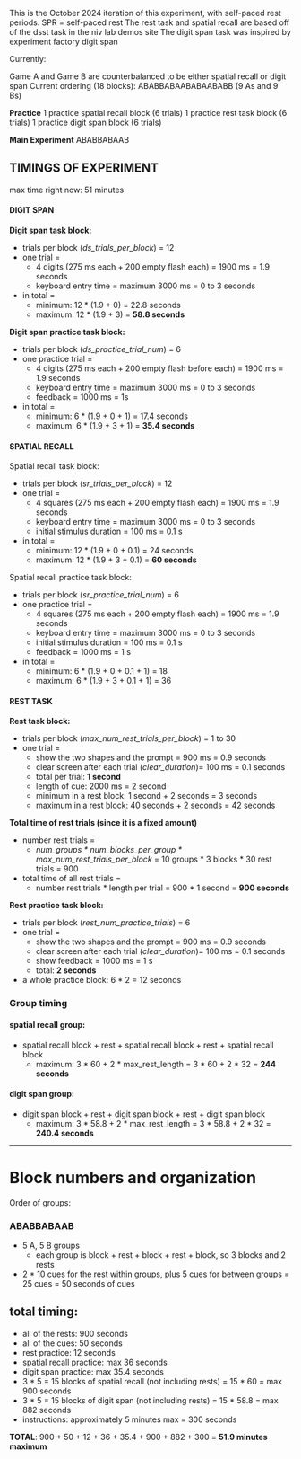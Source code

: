 This is the October 2024 iteration of this experiment, with self-paced rest periods. SPR = self-paced rest
The rest task and spatial recall are based off of the dsst task in the niv lab demos site
The digit span task was inspired by experiment factory digit span

Currently: 

Game A and Game B are counterbalanced to be either spatial recall or digit span
Current ordering (18 blocks): ABABBABAABABAABABB (9 As and 9 Bs)

**Practice**
1 practice spatial recall block (6 trials)
1 practice rest task block (6 trials)
1 practice digit span block (6 trials)

**Main Experiment**
ABABBABAAB




## TIMINGS OF EXPERIMENT
max time right now: 51 minutes

#### DIGIT SPAN

**Digit span task block:**
- trials per block (*ds_trials_per_block*) = 12
- one trial = 
	- 4 digits (275 ms each + 200 empty flash each) = 1900 ms = 1.9 seconds
	- keyboard entry time = maximum 3000 ms = 0 to 3 seconds
- in total =
	- minimum: 12 * (1.9 + 0) = 22.8 seconds
	- maximum: 12 * (1.9 + 3) = **58.8 seconds**

**Digit span practice task block:**
- trials per block (*ds_practice_trial_num*) = 6
- one practice trial = 
	- 4 digits (275 ms each + 200 empty flash before each) = 1900 ms = 1.9 seconds
	-  keyboard entry time = maximum 3000 ms = 0 to 3 seconds
	- feedback = 1000 ms = 1s
- in total = 
	- minimum: 6 * (1.9 + 0 + 1) = 17.4 seconds
	- maximum: 6 * (1.9 + 3 + 1) = **35.4 seconds**

#### SPATIAL RECALL

Spatial recall task block:
- trials per block (*sr_trials_per_block*) = 12
- one trial = 
	- 4 squares (275 ms each + 200 empty flash each) = 1900 ms = 1.9 seconds
	- keyboard entry time = maximum 3000 ms = 0 to 3 seconds
	- initial stimulus duration = 100 ms = 0.1 s
- in total =
	- minimum: 12 * (1.9 + 0 + 0.1) = 24 seconds
	- maximum: 12 * (1.9 + 3 + 0.1) = **60 seconds**

Spatial recall practice task block:
- trials per block (*sr_practice_trial_num*) = 6
- one practice trial = 
	- 4 squares (275 ms each + 200 empty flash each) = 1900 ms = 1.9 seconds
	- keyboard entry time = maximum 3000 ms = 0 to 3 seconds
	- initial stimulus duration = 100 ms = 0.1 s
	- feedback = 1000 ms = 1 s
- in total = 
	- minimum: 6 * (1.9 + 0 + 0.1 + 1) = 18
	- maximum: 6 * (1.9 + 3 + 0.1 + 1) = 36

#### REST TASK

**Rest task block:** 
- trials per block (*max_num_rest_trials_per_block*) = 1 to 30
- one trial = 
	- show the two shapes and the prompt = 900 ms = 0.9 seconds
	- clear screen after each trial (*clear_duration*)= 100 ms = 0.1 seconds
	- total per trial: **1 second**
	- length of cue: 2000 ms = 2 second
	- minimum in a rest block: 1 second + 2 seconds = 3 seconds
	- maximum in a rest block: 40 seconds + 2 seconds = 42 seconds

**Total time of rest trials (since it is a fixed amount)**
- number rest trials = 
	- *num_groups * num_blocks_per_group * max_num_rest_trials_per_block* = 10 groups * 3 blocks * 30 rest trials = 900
- total time of all rest trials = 
	- number rest trials * length per trial = 900 * 1 second = **900 seconds**

**Rest practice task block:**
- trials per block (*rest_num_practice_trials*) = 6
- one trial = 
	- show the two shapes and the prompt = 900 ms = 0.9 seconds
	- clear screen after each trial (*clear_duration*)= 100 ms = 0.1 seconds
	- show feedback = 1000 ms = 1 s
	- total: **2 seconds**
- a whole practice block: 6 * 2 = 12 seconds

### Group timing

#### spatial recall group: 
- spatial recall block + rest + spatial recall block + rest + spatial recall block
	- maximum: 3 *  60 + 2 * max_rest_length = 3 * 60 + 2 * 32 = **244 seconds**
	
#### digit span group:
- digit span block + rest + digit span block + rest + digit span block 
	- maximum: 3 * 58.8 + 2 * max_rest_length =  3 * 58.8 + 2 * 32 = **240.4 seconds**


*****************

# Block numbers and organization

Order of groups: 
### ABABBABAAB
- 5 A, 5 B groups
	- each group is block + rest + block + rest + block, so 3 blocks and 2 rests
- 2 * 10 cues for the rest within groups, plus 5 cues for between groups = 25 cues = 50 seconds of cues


## total timing:
 - all of the rests: 900 seconds
 - all of the cues: 50 seconds
 - rest practice: 12 seconds
 - spatial recall practice: max 36 seconds
 - digit span practice: max 35.4 seconds
 - 3 * 5  = 15 blocks of spatial recall (not including rests) = 15 * 60 = max 900 seconds
 - 3 * 5  = 15 blocks of digit span (not including rests) = 15 * 58.8 = max 882 seconds
- instructions: approximately 5 minutes max = 300 seconds


**TOTAL**: 900 + 50 + 12 + 36 + 35.4 + 900 + 882 + 300 = **51.9 minutes maximum**